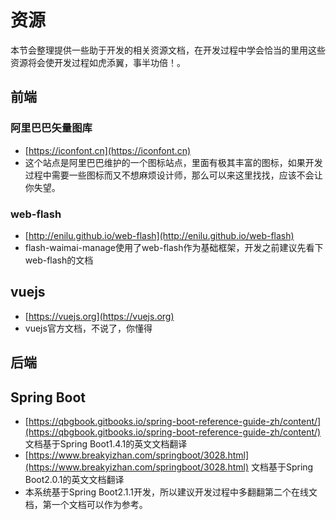 # 资源
本节会整理提供一些助于开发的相关资源文档，在开发过程中学会恰当的里用这些资源将会使开发过程如虎添翼，事半功倍！。


## 前端

### 阿里巴巴矢量图库
- [https://iconfont.cn](https://iconfont.cn)
- 这个站点是阿里巴巴维护的一个图标站点，里面有极其丰富的图标，如果开发过程中需要一些图标而又不想麻烦设计师，那么可以来这里找找，应该不会让你失望。

### web-flash
- [http://enilu.github.io/web-flash](http://enilu.github.io/web-flash)
- flash-waimai-manage使用了web-flash作为基础框架，开发之前建议先看下web-flash的文档


## vuejs
- [https://vuejs.org](https://vuejs.org)
- vuejs官方文档，不说了，你懂得

## 后端

## Spring Boot
- [https://qbgbook.gitbooks.io/spring-boot-reference-guide-zh/content/](https://qbgbook.gitbooks.io/spring-boot-reference-guide-zh/content/) 文档基于Spring Boot1.4.1的英文文档翻译
- [https://www.breakyizhan.com/springboot/3028.html](https://www.breakyizhan.com/springboot/3028.html) 文档基于Spring Boot2.0.1的英文文档翻译
- 本系统基于Spring Boot2.1.1开发，所以建议开发过程中多翻翻第二个在线文档，第一个文档可以作为参考。
